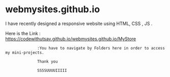 # webmysites.github.io


I have recently designed a responsive website using HTML, CSS , JS .

Here is the Link : https://codewithutsav.github.io/webmysites.github.io/MyStore
                  
                  :You have to navigate by Folders here in order to access my mini-projects.
                  
                  Thank you 
                  
                  SSSSUUUUIIIII
